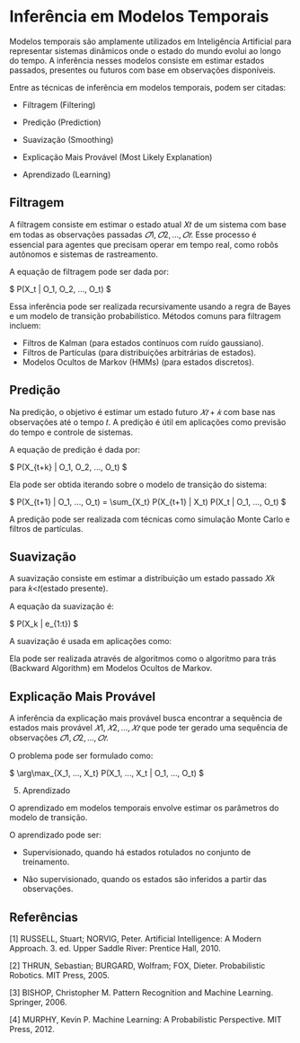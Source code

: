 # Inferência em Modelos Temporais

Modelos temporais são amplamente utilizados em Inteligência Artificial para representar sistemas dinâmicos onde o estado do mundo evolui ao longo do tempo. A inferência nesses modelos consiste em estimar estados passados, presentes ou futuros com base em observações disponíveis.

Entre as técnicas de inferência em modelos temporais, podem ser citadas:

- Filtragem (Filtering)

- Predição (Prediction)

- Suavização (Smoothing)

- Explicação Mais Provável (Most Likely Explanation)

- Aprendizado (Learning)

## Filtragem
A filtragem consiste em estimar o estado atual 𝑋𝑡 de um sistema com base em todas as observações passadas 
$𝑂1,𝑂2,...,𝑂𝑡$. Esse processo é essencial para agentes que precisam operar em tempo real, como robôs autônomos e sistemas de rastreamento.

A equação de filtragem pode ser dada por:

$
P(X_t | O_1, O_2, ..., O_t)
$

Essa inferência pode ser realizada recursivamente usando a regra de Bayes e um modelo de transição probabilístico. Métodos comuns para filtragem incluem:

- Filtros de Kalman (para estados contínuos com ruído gaussiano).
- Filtros de Partículas (para distribuições arbitrárias de estados).
- Modelos Ocultos de Markov (HMMs) (para estados discretos).

## Predição
Na predição, o objetivo é estimar um estado futuro $𝑋𝑡+𝑘$ com base nas observações até o tempo 𝑡. A predição é útil em aplicações como previsão do tempo e controle de sistemas.

A equação de predição é dada por:

$
P(X_{t+k} | O_1, O_2, ..., O_t)
$

Ela pode ser obtida iterando sobre o modelo de transição do sistema:

$
P(X_{t+1} | O_1, ..., O_t) = \sum_{X_t} P(X_{t+1} | X_t) P(X_t | O_1, ..., O_t)
$

A predição pode ser realizada com técnicas como simulação Monte Carlo e filtros de partículas.

## Suavização

A suavização consiste em estimar a distribuição um estado passado 𝑋𝑘 para 𝑘<𝑡(estado presente).

A equação da suavização é:

$
P(X_k | e_{1:t})
$

A suavização é usada em aplicações como:

Ela pode ser realizada através de algoritmos como o algoritmo para trás (Backward Algorithm) em Modelos Ocultos de Markov.

## Explicação Mais Provável
A inferência da explicação mais provável busca encontrar a sequência de estados mais provável $𝑋1,𝑋2,...,𝑋𝑡$ que pode ter gerado uma sequência de observações $𝑂1,𝑂2,...,𝑂𝑡$.

O problema pode ser formulado como:

$
\arg\max_{X_1, ..., X_t} P(X_1, ..., X_t | O_1, ..., O_t)
$

5. Aprendizado

O aprendizado em modelos temporais envolve estimar os parâmetros do modelo de transição.

O aprendizado pode ser:

- Supervisionado, quando há estados rotulados no conjunto de treinamento.

- Não supervisionado, quando os estados são inferidos a partir das observações.

## Referências

[1] RUSSELL, Stuart; NORVIG, Peter. Artificial Intelligence: A Modern Approach. 3. ed. Upper Saddle River: Prentice Hall, 2010.

[2] THRUN, Sebastian; BURGARD, Wolfram; FOX, Dieter. Probabilistic Robotics. MIT Press, 2005.

[3] BISHOP, Christopher M. Pattern Recognition and Machine Learning. Springer, 2006.

[4] MURPHY, Kevin P. Machine Learning: A Probabilistic Perspective. MIT Press, 2012.